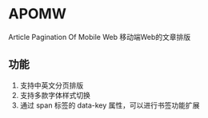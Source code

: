 APOMW
=====

Article Pagination Of Mobile Web
移动端Web的文章排版


## 功能
1. 支持中英文分页排版
2. 支持多款字体样式切换
3. 通过 span 标签的 data-key 属性，可以进行书签功能扩展

